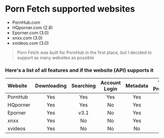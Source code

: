 # Porn Fetch supported websites


- PornHub.com
- HQporner.com (2.8) 
- Eporner.com (3.0)
- xnxx.com (3.0)
- xvideos.com (3.0)


> Porn Fetch was built for PornHub in the first place, but I decided to support as many websites as possible

### Here's a list of all features and if the website (API) supports it


| Website  |  Downloading  | Searching | Account Login | Metadata | Total Progress | Model |
|:---------|:-------------:|:---------:|:-------------:|:--------:|:--------------:|:-----:|
| PornHub  |      Yes      |    Yes    |      Yes      |   Yes    |      Yes       |  Yes  |
| HQporner |      Yes      |    Yes    |      No       |   Yes    |       No       |  Yes  |
| Eporner  |      Yes      |   v3.1    |      No       |   Yes    |       No       |  No   |
| xnxx     |      Yes      |    No     |      No       |   Yes    |      Yes       |  No   |
| xvideos  |      Yes      |    No     |      No       |   No     |      Yes       |  No   |